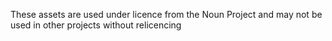 These assets are used under licence from the Noun Project and may not be used in other projects without relicencing
